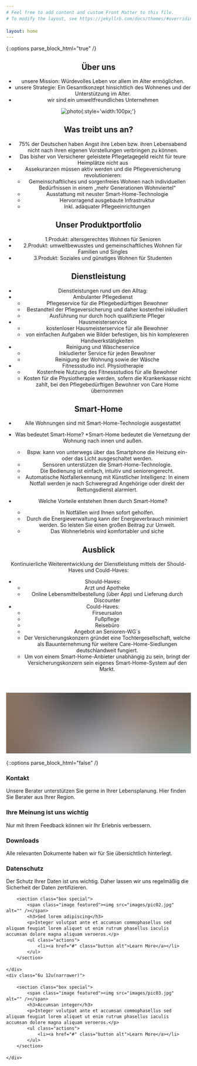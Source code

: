 ```yaml
---
# Feel free to add content and custom Front Matter to this file.
# To modify the layout, see https://jekyllrb.com/docs/themes/#overriding-theme-defaults

layout: home
---
```


{::options  parse_block_html="true" /}

<!-- Main -->
<section id="main" class="container">



<section class="box special">
<header class="major">
		
## Über uns

* unsere Mission: Würdevolles Leben vor allem im Alter ermöglichen.
* unsere Strategie: Ein Gesamtkonzept hinsichtlich des Wohnenes und der Unterstützung im Alter.
* wir sind ein umweltfreundliches Unternehmen

![photo](https://dhbw-de.github.io/Care-Home/Care%20Home%20Logo.jpg){:style='width:100px;'} 

## Was treibt uns an?

*	75% der Deutschen haben Angst ihre Leben bzw. ihren Lebensabend nicht nach ihren eigenen Vorstellungen verbringen zu können.
*	Das bisher von Versicherer geleistete Pflegetagegeld reicht für teure Heimplätze nicht aus
*	Assekuranzen müssen aktiv werden und die Pflegeversicherung revolutionieren:
	* Gemeinschaftliches und sorgenfreies Wohnen nach individuellen Bedürfnissen in einem „mehr Generationen Wohnviertel“
	* Ausstattung mit neuster Smart-Home-Technologie
	* Hervorragend ausgebaute Infrastruktur
	* Inkl. adäquater Pflegeeinrichtungen
## Unser Produktportfolio

* 1.Produkt: altersgerechtes Wohnen für Senioren
* 2.Produkt: umweltbewusstes und gemeinschaftliches Wohnen für Familien und Singles
* 3.Produkt: Soziales und günstiges Wohnen für Studenten



## Dienstleistung

* Dienstleistungen rund um den Alltag:
* Ambulanter Pflegedienst
	* Pflegeservice für die Pflegebedürftigen Bewohner
	* Bestandteil der Pflegeversicherung und daher kostenfrei inkludiert
	* Ausführung nur durch hoch qualifizierte Pfleger 
* Hausmeisterservice
	* kostenloser Hausmeisterservice für alle Bewohner
	* von einfachen Aufgaben wie Bilder befestigen, bis hin komplexeren Handwerkstätigkeiten
* Reinigung und Wäscheservice
	* Inkludierter Service für jeden Bewohner
	* Reinigung der Wohnung sowie der Wäsche
* Fitnessstudio incl. Physiotherapie
	* Kostenfreie Nutzung des Fitnessstudios für alle Bewohner
	* Kosten für die Physiotherapie werden, sofern die Krankenkasse nicht zahlt, bei den Pflegebedürftigen Bewohner von Care Home übernommen

## Smart-Home 

* Alle Wohnungen sind mit Smart-Home-Technologie ausgestattet 
* Was bedeutet Smart-Home? 
	*Smart-Home bedeutet die Vernetzung der Wohnung nach innen und außen. 
	* Bspw. kann von unterwegs über das Smartphone die Heizung ein- oder das Licht ausgeschaltet werden. 
	* Sensoren unterstützen die Smart-Home-Technologie. 
	* Die Bedienung ist einfach, intuitiv und seniorengerecht. 
	* Automatische Notfallerkennung mit Künstlicher Intelligenz: In einem Notfall werden je nach Schweregrad Angehörige oder direkt der Rettungsdienst alarmiert. 
* Welche Vorteile entstehen Ihnen durch Smart-Home? 

	* In Notfällen wird Ihnen sofort geholfen. 
	* Durch die Energieverwaltung kann der Energieverbrauch minimiert werden. So leisten Sie einen großen Beitrag zur Umwelt. 
	* Das Wohnerlebnis wird komfortabler und siche

## Ausblick

Kontinuierliche Weiterentwicklung der Dienstleistung mittels der Should-Haves und Could-Haves:
* Should-Haves:
	* Arzt und Apotheke
	* Online Lebensmittelbestellung (über App) und Lieferung durch Discounter
* Could-Haves:
	* Firseursalon
	* Fußpflege
	* Reisebüro
	* Angebot an Senioren-WG´s
	* Der Versicherungskonzern gründet eine Tochtergesellschaft, welche als Bauunternehmung für weitere Care-Home-Siedlungen deutschlandweit fungiert. 
	* Um von einem Smart-Home-Anbieter unabhängig zu sein, bringt der Versicherungskonzern sein eigenes Smart-Home-System auf den Markt.


</header>
<span class="image featured"><img src="images/pic01.jpg" alt="" /></span>
</section>

{::options  parse_block_html="false" /}

<section class="box special features">
	<div class="features-row">
		<section>
			<span class="icon major fa-users accent2"></span>
			<h3>Kontakt</h3>
			<p>Unsere Berater unterstützen Sie gerne in Ihrer Lebensplanung. Hier finden Sie Berater aus Ihrer Region.</p>
		</section>
		<section>
			<span class="icon major fa-comments accent3"></span>
			<h3>Ihre Meinung ist uns wichtig</h3>
			<p>Nur mit Ihrem Feedback können wir Ihr Erlebnis verbessern.</p>
		</section>
	</div>
	<div class="features-row">
		<section>
			<span class="icon major fa-cloud accent4"></span>
			<h3>Downloads</h3>
			<p>Alle relevanten Dokumente haben wir für Sie übersichtlich hinterlegt.</p>
		</section>
		<section>
			<span class="icon major fa-lock accent5"></span>
			<h3>Datenschutz</h3>
			<p>Der Schutz Ihrer Daten ist uns wichtig. Daher lassen wir uns regelmäßig die Sicherheit der Daten zertifizieren.</p>
		</section>
	</div>
</section>

<div class="row">
	<div class="6u 12u(narrower)">

		<section class="box special">
			<span class="image featured"><img src="images/pic02.jpg" alt="" /></span>
			<h3>Sed lorem adipiscing</h3>
			<p>Integer volutpat ante et accumsan commophasellus sed aliquam feugiat lorem aliquet ut enim rutrum phasellus iaculis accumsan dolore magna aliquam veroeros.</p>
			<ul class="actions">
				<li><a href="#" class="button alt">Learn More</a></li>
			</ul>
		</section>

	</div>
	<div class="6u 12u(narrower)">

		<section class="box special">
			<span class="image featured"><img src="images/pic03.jpg" alt="" /></span>
			<h3>Accumsan integer</h3>
			<p>Integer volutpat ante et accumsan commophasellus sed aliquam feugiat lorem aliquet ut enim rutrum phasellus iaculis accumsan dolore magna aliquam veroeros.</p>
			<ul class="actions">
				<li><a href="#" class="button alt">Learn More</a></li>
			</ul>
		</section>

	</div>
</div>

</section>
